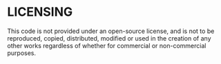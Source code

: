 # LICENSING

This code is not provided under an open-source license, and is not to be reproduced, copied, distributed, modified or used in the creation of any other works regardless of whether for commercial or non-commercial purposes.
